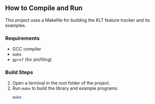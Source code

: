 ## How to Compile and Run

This project uses a Makefile for building the KLT feature tracker and its examples.

### Requirements
- GCC compiler
- `make`
- `gprof` (for profiling)

### Build Steps

1. Open a terminal in the root folder of the project.
2. Run `make` to build the library and example programs:
   ```bash
   make
